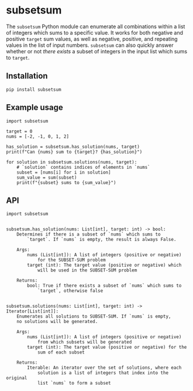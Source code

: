 # subsetsum

The `subsetsum` Python module can enumerate all combinations within a list of integers which sums to a specific value. It works for both negative and positive `target` sum values, as well as negative, positive, and repeating values in the list of input numbers. `subsetsum` can also quickly answer whether or not _there exists_ a subset of integers in the input list which sums to `target`.

## Installation

```
pip install subsetsum
```

## Example usage

```
import subsetsum

target = 0
nums = [-2, -1, 0, 1, 2]

has_solution = subsetsum.has_solution(nums, target)
print(f"Can {nums} sum to {target}? {has_solution}")

for solution in subsetsum.solutions(nums, target):
    # `solution` contains indices of elements in `nums`
    subset = [nums[i] for i in solution]
    sum_value = sum(subset)
    print(f"{subset} sums to {sum_value}")
```

## API

```
import subsetsum


subsetsum.has_solution(nums: List[int], target: int) -> bool:
    Determines if there is a subset of `nums` which sums to
        `target`. If `nums` is empty, the result is always False.

    Args:
        nums (List[int]): A list of integers (positive or negative)
            for the SUBSET-SUM problem
        target (int): The target value (positive or negative) which
            will be used in the SUBSET-SUM problem

    Returns:
        bool: True if there exists a subset of `nums` which sums to
            `target`, otherwise false


subsetsum.solutions(nums: List[int], target: int) -> Iterator[List[int]]:
    Enumerates all solutions to SUBSET-SUM. If `nums` is empty,
    no solutions will be generated.

    Args:
        nums (List[int]): A list of integers (positive or negative)
            from which subsets will be generated
        target (int): The target value (positive or negative) for the
            sum of each subset

    Returns:
        Iterable: An iterator over the set of solutions, where each
            solution is a list of integers that index into the original
            list `nums` to form a subset
```
